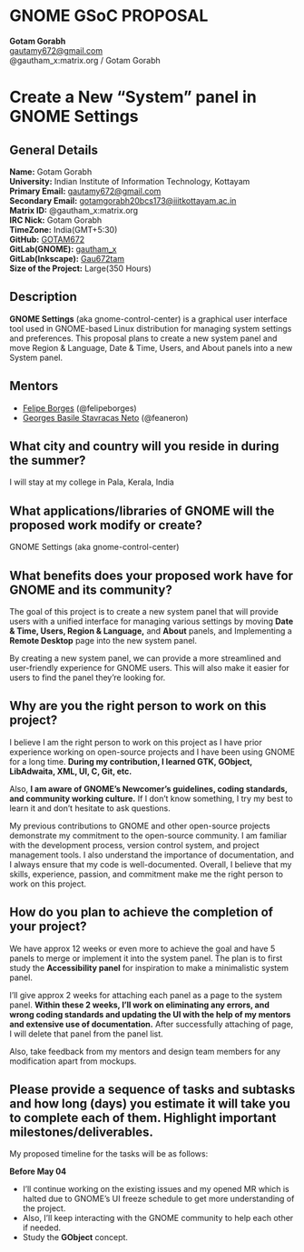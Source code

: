 # GNOME GSoC PROPOSAL


<b>Gotam Gorabh</b><br>
gautamy672@gmail.com<br>
@gautham_x:matrix.org / Gotam Gorabh

# Create a New “System” panel in GNOME Settings

## General Details

<b>Name:</b> Gotam Gorabh<br>
<b>University:</b> Indian Institute of Information Technology, Kottayam<br>
<b>Primary Email:</b> gautamy672@gmail.com<br>
<b>Secondary Email:</b> gotamgorabh20bcs173@iiitkottayam.ac.in<br>
<b>Matrix ID:</b> @gautham_x:matrix.org<br>
<b>IRC Nick:</b> Gotam Gorabh<br>
<b>TimeZone:</b> India(GMT+5:30)<br>
<b>GitHub:</b> [GOTAM672](https://github.com/GOTAM672)<br>
<b>GitLab(GNOME):</b> [gautham_x](https://gitlab.gnome.org/gautham_x)<br>
<b>GitLab(Inkscape):</b> [Gau672tam](https://gitlab.com/Gau672tam)<br>
<b>Size of the Project:</b> Large(350 Hours)<br>

## Description

<b>GNOME Settings</b> (aka gnome-control-center) is a graphical user interface tool used in
GNOME-based Linux distribution for managing system settings and preferences. This proposal
plans to create a new system panel and move Region & Language, Date & Time, Users, and
About panels into a new System panel.

## Mentors

- [Felipe Borges](https://gitlab.gnome.org/felipeborges) (@felipeborges)
- [Georges Basile Stavracas Neto](https://gitlab.gnome.org/feaneron) (@feaneron)

## What city and country will you reside in during the summer?

I will stay at my college in Pala, Kerala, India

## What applications/libraries of GNOME will the proposed work modify or create?

GNOME Settings (aka gnome-control-center)

## What benefits does your proposed work have for GNOME and its community?

The goal of this project is to create a new system panel that will provide users with a unified
interface for managing various settings by moving <b>Date & Time, Users, Region & Language,</b>
and <b>About</b> panels, and Implementing a <b>Remote Desktop</b> page into the new system panel.

By creating a new system panel, we can provide a more streamlined and user-friendly
experience for GNOME users. This will also make it easier for users to find the panel they’re
looking for.

## Why are you the right person to work on this project?

I believe I am the right person to work on this project as I have prior experience working on
open-source projects and I have been using GNOME for a long time. <b>During my contribution, I
learned GTK, GObject, LibAdwaita, XML, UI, C, Git, etc.</b>

Also, <b>I am aware of GNOME’s Newcomer’s guidelines, coding standards, and community
working culture.</b> If I don’t know something, I try my best to learn it and don’t hesitate to ask
questions.

My previous contributions to GNOME and other open-source projects demonstrate my
commitment to the open-source community. I am familiar with the development process, version
control system, and project management tools. I also understand the importance of
documentation, and I always ensure that my code is well-documented.
Overall, I believe that my skills, experience, passion, and commitment make me the right person
to work on this project.

## How do you plan to achieve the completion of your project?

We have approx 12 weeks or even more to achieve the goal and have 5 panels to merge or
implement it into the system panel. The plan is to first study the <b>Accessibility panel</b> for
inspiration to make a minimalistic system panel.

I’ll give approx 2 weeks for attaching each panel as a page to the system panel. <b>Within these 2
weeks, I’ll work on eliminating any errors, and wrong coding standards and updating the
UI with the help of my mentors and extensive use of documentation.</b> After successfully attaching of page,
I will delete that panel from the panel list.

Also, take feedback from my mentors and design team members for any modification apart from
mockups.

## Please provide a sequence of tasks and subtasks and how long (days) you estimate it will take you to complete each of them. Highlight important milestones/deliverables.

My proposed timeline for the tasks will be as follows:

<b>Before May 04</b>
- I’ll continue working on the existing issues and my opened MR which is halted due to GNOME’s UI freeze schedule to get more understanding of the project.
- Also, I’ll keep interacting with the GNOME community to help each other if needed.
- Study the <b>GObject</b> concept.
